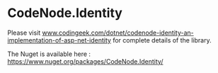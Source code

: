 # CodeNode.Identity
Please visit www.codingeek.com/dotnet/codenode-identity-an-implementation-of-asp-net-identity for complete details of the library.

The Nuget is available here : https://www.nuget.org/packages/CodeNode.Identity/
